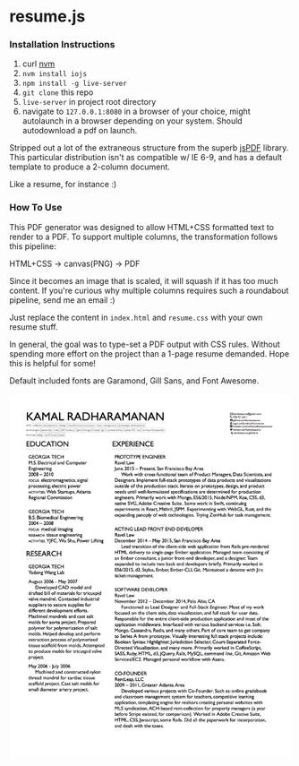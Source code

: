 # resume.js

### Installation Instructions

1. curl [nvm](https://github.com/creationix/nvm)
2. `nvm install iojs`
3. `npm install -g live-server`
4. `git clone` this repo
5. `live-server` in project root directory
6. navigate to `127.0.0.1:8080` in a browser of your choice, might autolaunch in a browser depending on your system.  Should autodownload a pdf on launch.

Stripped out a lot of the extraneous structure from the superb [jsPDF](https://github.com/MrRio/jsPDF) library.  This particular distribution isn't as compatible w/ IE 6-9, and has a default template to produce a 2-column document.

Like a resume, for instance :)

### How To Use

This PDF generator was designed to allow HTML+CSS formatted text to render to a PDF.  To support multiple columns, the transformation follows this pipeline:

HTML+CSS -> canvas(PNG) -> PDF

Since it becomes an image that is scaled, it will squash if it has too much content.  If you're curious why multiple columns requires such a roundabout pipeline, send me an email :)

Just replace the content in `index.html` and `resume.css` with your own resume stuff.


In general, the goal was to type-set a PDF output with CSS rules.  Without spending more effort on the project than a 1-page resume demanded.  Hope this is helpful for some!

Default included fonts are Garamond, Gill Sans, and Font Awesome.

![Kamal Resume](/resume.gif)

